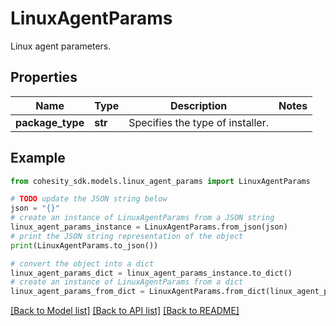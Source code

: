 # LinuxAgentParams

Linux agent parameters.

## Properties

Name | Type | Description | Notes
------------ | ------------- | ------------- | -------------
**package_type** | **str** | Specifies the type of installer. | 

## Example

```python
from cohesity_sdk.models.linux_agent_params import LinuxAgentParams

# TODO update the JSON string below
json = "{}"
# create an instance of LinuxAgentParams from a JSON string
linux_agent_params_instance = LinuxAgentParams.from_json(json)
# print the JSON string representation of the object
print(LinuxAgentParams.to_json())

# convert the object into a dict
linux_agent_params_dict = linux_agent_params_instance.to_dict()
# create an instance of LinuxAgentParams from a dict
linux_agent_params_from_dict = LinuxAgentParams.from_dict(linux_agent_params_dict)
```
[[Back to Model list]](../README.md#documentation-for-models) [[Back to API list]](../README.md#documentation-for-api-endpoints) [[Back to README]](../README.md)


